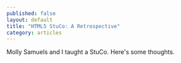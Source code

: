 ```yaml
---
published: false
layout: default
title: "HTML5 StuCo: A Retrospective"
category: articles
---
```


Molly Samuels and I taught a StuCo. Here's some thoughts.
